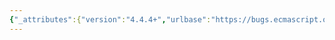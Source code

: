 ```yaml
---
{"_attributes":{"version":"4.4.4+","urlbase":"https://bugs.ecmascript.org/","maintainer":"dherman@mozilla.com"},"bug":{"bug_id":464,"creation_ts":"2012-07-08 23:04:00 -0700","short_desc":"5.1.6: \"any Unicode code unit\"","delta_ts":"2012-09-28 12:24:20 -0700","product":"Draft for 6th Edition","component":"editorial issue","version":"Rev 9: July 8, 2012 Draft","rep_platform":"All","op_sys":"All","bug_status":"RESOLVED","resolution":"FIXED","priority":"Normal","bug_severity":"minor","everconfirmed":true,"reporter":{"uid":"jmdyck","name":"Michael Dyck"},"assigned_to":{"uid":"allen","name":"Allen Wirfs-Brock"},"cc":"mathias","long_desc":[{"commentid":1189,"comment_count":0,"who":{"uid":"jmdyck","name":"Michael Dyck"},"bug_when":"2012-07-08 23:04:48 -0700","thetext":"In 5.1.6 \"Grammar Notation\",\nat the very end, there's the example production:\n    SourceCharacter :: any Unicode code unit\n\nChange \"code unit\" to \"character\", to match the real production in section 6."},{"commentid":1202,"comment_count":1,"who":{"uid":"allen","name":"Allen Wirfs-Brock"},"bug_when":"2012-07-09 09:08:55 -0700","thetext":"fixed in rev 10 editor's draft"},{"commentid":1710,"comment_count":2,"who":{"uid":"allen","name":"Allen Wirfs-Brock"},"bug_when":"2012-09-28 12:24:20 -0700","thetext":"fixed in rev10, Sept. 27 2012 draft"}]}}
---
```

